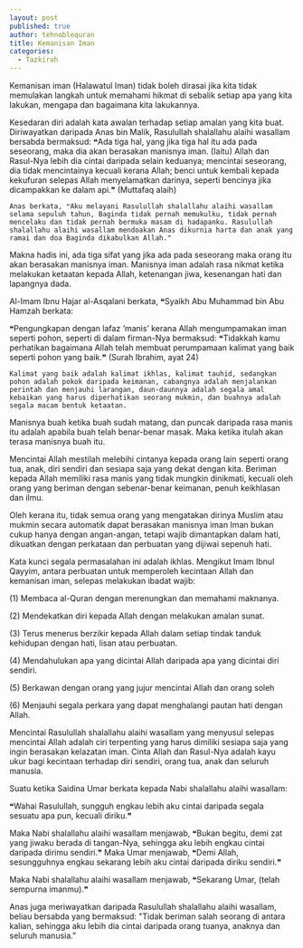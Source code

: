 ```yaml
---
layout: post
published: true
author: tehnoblequran
title: Kemanisan Iman
categories:
  - Tazkirah
---
```

Kemanisan iman (Halawatul Iman) tidak boleh dirasai jika kita tidak memulakan langkah untuk memahami hikmat di sebalik setiap apa yang kita lakukan, mengapa dan bagaimana kita lakukannya.

Kesedaran diri adalah kata awalan terhadap setiap amalan yang kita buat. Diriwayatkan daripada Anas bin Malik, Rasulullah shalallahu alaihi wasallam bersabda bermaksud: ❝Ada tiga hal, yang jika tiga hal itu ada pada seseorang, maka dia akan berasakan manisnya iman. (Iaitu) Allah dan Rasul-Nya lebih dia cintai daripada selain keduanya; mencintai seseorang, dia tidak mencintainya kecuali kerana Allah; benci untuk kembali kepada kekufuran selepas Allah menyelamatkan darinya, seperti bencinya jika dicampakkan ke dalam api.❞ (Muttafaq alaih)

 

    Anas berkata, ❝Aku melayani Rasulullah shalallahu alaihi wasallam selama sepuluh tahun, Baginda tidak pernah memukulku, tidak pernah mencelaku dan tidak pernah bermuka masam di hadapanku. Rasulullah shalallahu alaihi wasallam mendoakan Anas dikurnia harta dan anak yang ramai dan doa Baginda dikabulkan Allah.❞

 

Makna hadis ini, ada tiga sifat yang jika ada pada seseorang maka orang itu akan berasakan manisnya iman. Manisnya iman adalah rasa nikmat ketika melakukan ketaatan kepada Allah, ketenangan jiwa, kesenangan hati dan lapangnya dada.

Al-Imam Ibnu Hajar al-Asqalani berkata, ❝Syaikh Abu Muhammad bin Abu Hamzah berkata:

❝Pengungkapan dengan lafaz ‘manis’ kerana Allah mengumpamakan iman seperti pohon, seperti di dalam firman-Nya bermaksud: ❝Tidakkah kamu perhatikan bagaimana Allah telah membuat perumpamaan kalimat yang baik seperti pohon yang baik.❞ (Surah Ibrahim, ayat 24)


    Kalimat yang baik adalah kalimat ikhlas, kalimat tauhid, sedangkan pohon adalah pokok daripada keimanan, cabangnya adalah menjalankan perintah dan menjauhi larangan, daun-daunnya adalah segala amal kebaikan yang harus diperhatikan seorang mukmin, dan buahnya adalah segala macam bentuk ketaatan.

 

Manisnya buah ketika buah sudah matang, dan puncak daripada rasa manis itu adalah apabila buah telah benar-benar masak. Maka ketika itulah akan terasa manisnya buah itu.


Mencintai Allah mestilah melebihi cintanya kepada orang lain seperti orang tua, anak, diri sendiri dan sesiapa saja yang dekat dengan kita. Beriman kepada Allah memiliki rasa manis yang tidak mungkin dinikmati, kecuali oleh orang yang beriman dengan sebenar-benar keimanan, penuh keikhlasan dan ilmu.

 

Oleh kerana itu, tidak semua orang yang mengatakan dirinya Muslim atau mukmin secara automatik dapat berasakan manisnya iman Iman bukan cukup hanya dengan angan-angan, tetapi wajib dimantapkan dalam hati, dikuatkan dengan perkataan dan perbuatan yang dijiwai sepenuh hati.

 

Kata kunci segala permasalahan ini adalah ikhlas. Mengikut Imam Ibnul Qayyim, antara perbuatan untuk memperoleh kecintaan Allah dan kemanisan iman, selepas melakukan ibadat wajib:

(1)   Membaca al-Quran dengan merenungkan dan memahami maknanya.

(2)   Mendekatkan diri kepada Allah dengan melakukan amalan sunat.

(3)   Terus menerus berzikir kepada Allah dalam setiap tindak tanduk kehidupan dengan hati, lisan atau    perbuatan.

(4)   Mendahulukan apa yang dicintai Allah daripada apa yang dicintai diri sendiri.

(5)   Berkawan dengan orang yang jujur mencintai Allah dan orang soleh

(6)   Menjauhi segala perkara yang dapat menghalangi pautan hati dengan Allah.

 

Mencintai Rasulullah shalallahu alaihi wasallam yang menyusul selepas mencintai Allah adalah ciri terpenting yang harus dimiliki sesiapa saja yang ingin berasakan kelazatan iman. Cinta Allah dan Rasul-Nya adalah kayu ukur bagi kecintaan terhadap diri sendiri, orang tua, anak dan seluruh manusia.

 

Suatu ketika Saidina Umar berkata kepada Nabi shalallahu alaihi wasallam:

❝Wahai Rasulullah, sungguh engkau lebih aku cintai daripada segala sesuatu apa pun, kecuali diriku.❞

 

Maka Nabi shalallahu alaihi wasallam menjawab, ❝Bukan begitu, demi zat yang jiwaku berada di tangan-Nya, sehingga aku lebih engkau cintai daripada dirimu sendiri.❞ Maka Umar menjawab, ❝Demi Allah, sesungguhnya engkau sekarang lebih aku cintai daripada diriku sendiri.❞

Maka Nabi shalallahu alaihi wasallam menjawab, ❝Sekarang Umar, (telah sempurna imanmu).❞

Anas juga meriwayatkan daripada Rasulullah shalallahu alaihi wasallam, beliau bersabda yang bermaksud: "Tidak beriman salah seorang di antara kalian, sehingga aku lebih dia cintai daripada orang tuanya, anaknya dan seluruh manusia."
